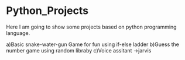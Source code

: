 # Python_Projects
Here I am going to show some projects based on python programming language.

a)Basic snake-water-gun Game for fun using if-else ladder 
b)Guess the number game using random libraby 
c)Voice assitant ->jarvis
